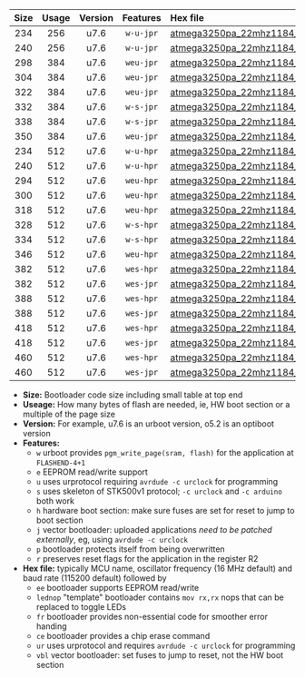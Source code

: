 |Size|Usage|Version|Features|Hex file|
|:-:|:-:|:-:|:-:|:--|
|234|256|u7.6|`w-u-jpr`|[atmega3250pa_22mhz1184_230400bps_ur_vbl.hex](https://raw.githubusercontent.com/stefanrueger/urboot/main//atmega3250pa_22mhz1184_230400bps_ur_vbl.hex)|
|240|256|u7.6|`w-u-jpr`|[atmega3250pa_22mhz1184_230400bps_lednop_ur_vbl.hex](https://raw.githubusercontent.com/stefanrueger/urboot/main//atmega3250pa_22mhz1184_230400bps_lednop_ur_vbl.hex)|
|298|384|u7.6|`weu-jpr`|[atmega3250pa_22mhz1184_230400bps_ee_ur_vbl.hex](https://raw.githubusercontent.com/stefanrueger/urboot/main//atmega3250pa_22mhz1184_230400bps_ee_ur_vbl.hex)|
|304|384|u7.6|`weu-jpr`|[atmega3250pa_22mhz1184_230400bps_ee_lednop_ur_vbl.hex](https://raw.githubusercontent.com/stefanrueger/urboot/main//atmega3250pa_22mhz1184_230400bps_ee_lednop_ur_vbl.hex)|
|322|384|u7.6|`weu-jpr`|[atmega3250pa_22mhz1184_230400bps_ee_lednop_fr_ur_vbl.hex](https://raw.githubusercontent.com/stefanrueger/urboot/main//atmega3250pa_22mhz1184_230400bps_ee_lednop_fr_ur_vbl.hex)|
|332|384|u7.6|`w-s-jpr`|[atmega3250pa_22mhz1184_230400bps_vbl.hex](https://raw.githubusercontent.com/stefanrueger/urboot/main//atmega3250pa_22mhz1184_230400bps_vbl.hex)|
|338|384|u7.6|`w-s-jpr`|[atmega3250pa_22mhz1184_230400bps_lednop_vbl.hex](https://raw.githubusercontent.com/stefanrueger/urboot/main//atmega3250pa_22mhz1184_230400bps_lednop_vbl.hex)|
|350|384|u7.6|`weu-jpr`|[atmega3250pa_22mhz1184_230400bps_ee_lednop_fr_ce_ur_vbl.hex](https://raw.githubusercontent.com/stefanrueger/urboot/main//atmega3250pa_22mhz1184_230400bps_ee_lednop_fr_ce_ur_vbl.hex)|
|234|512|u7.6|`w-u-hpr`|[atmega3250pa_22mhz1184_230400bps_ur.hex](https://raw.githubusercontent.com/stefanrueger/urboot/main//atmega3250pa_22mhz1184_230400bps_ur.hex)|
|240|512|u7.6|`w-u-hpr`|[atmega3250pa_22mhz1184_230400bps_lednop_ur.hex](https://raw.githubusercontent.com/stefanrueger/urboot/main//atmega3250pa_22mhz1184_230400bps_lednop_ur.hex)|
|294|512|u7.6|`weu-hpr`|[atmega3250pa_22mhz1184_230400bps_ee_ur.hex](https://raw.githubusercontent.com/stefanrueger/urboot/main//atmega3250pa_22mhz1184_230400bps_ee_ur.hex)|
|300|512|u7.6|`weu-hpr`|[atmega3250pa_22mhz1184_230400bps_ee_lednop_ur.hex](https://raw.githubusercontent.com/stefanrueger/urboot/main//atmega3250pa_22mhz1184_230400bps_ee_lednop_ur.hex)|
|318|512|u7.6|`weu-hpr`|[atmega3250pa_22mhz1184_230400bps_ee_lednop_fr_ur.hex](https://raw.githubusercontent.com/stefanrueger/urboot/main//atmega3250pa_22mhz1184_230400bps_ee_lednop_fr_ur.hex)|
|328|512|u7.6|`w-s-hpr`|[atmega3250pa_22mhz1184_230400bps.hex](https://raw.githubusercontent.com/stefanrueger/urboot/main//atmega3250pa_22mhz1184_230400bps.hex)|
|334|512|u7.6|`w-s-hpr`|[atmega3250pa_22mhz1184_230400bps_lednop.hex](https://raw.githubusercontent.com/stefanrueger/urboot/main//atmega3250pa_22mhz1184_230400bps_lednop.hex)|
|346|512|u7.6|`weu-hpr`|[atmega3250pa_22mhz1184_230400bps_ee_lednop_fr_ce_ur.hex](https://raw.githubusercontent.com/stefanrueger/urboot/main//atmega3250pa_22mhz1184_230400bps_ee_lednop_fr_ce_ur.hex)|
|382|512|u7.6|`wes-hpr`|[atmega3250pa_22mhz1184_230400bps_ee.hex](https://raw.githubusercontent.com/stefanrueger/urboot/main//atmega3250pa_22mhz1184_230400bps_ee.hex)|
|382|512|u7.6|`wes-jpr`|[atmega3250pa_22mhz1184_230400bps_ee_vbl.hex](https://raw.githubusercontent.com/stefanrueger/urboot/main//atmega3250pa_22mhz1184_230400bps_ee_vbl.hex)|
|388|512|u7.6|`wes-hpr`|[atmega3250pa_22mhz1184_230400bps_ee_lednop.hex](https://raw.githubusercontent.com/stefanrueger/urboot/main//atmega3250pa_22mhz1184_230400bps_ee_lednop.hex)|
|388|512|u7.6|`wes-jpr`|[atmega3250pa_22mhz1184_230400bps_ee_lednop_vbl.hex](https://raw.githubusercontent.com/stefanrueger/urboot/main//atmega3250pa_22mhz1184_230400bps_ee_lednop_vbl.hex)|
|418|512|u7.6|`wes-hpr`|[atmega3250pa_22mhz1184_230400bps_ee_lednop_fr.hex](https://raw.githubusercontent.com/stefanrueger/urboot/main//atmega3250pa_22mhz1184_230400bps_ee_lednop_fr.hex)|
|418|512|u7.6|`wes-jpr`|[atmega3250pa_22mhz1184_230400bps_ee_lednop_fr_vbl.hex](https://raw.githubusercontent.com/stefanrueger/urboot/main//atmega3250pa_22mhz1184_230400bps_ee_lednop_fr_vbl.hex)|
|460|512|u7.6|`wes-hpr`|[atmega3250pa_22mhz1184_230400bps_ee_lednop_fr_ce.hex](https://raw.githubusercontent.com/stefanrueger/urboot/main//atmega3250pa_22mhz1184_230400bps_ee_lednop_fr_ce.hex)|
|460|512|u7.6|`wes-jpr`|[atmega3250pa_22mhz1184_230400bps_ee_lednop_fr_ce_vbl.hex](https://raw.githubusercontent.com/stefanrueger/urboot/main//atmega3250pa_22mhz1184_230400bps_ee_lednop_fr_ce_vbl.hex)|

- **Size:** Bootloader code size including small table at top end
- **Useage:** How many bytes of flash are needed, ie, HW boot section or a multiple of the page size
- **Version:** For example, u7.6 is an urboot version, o5.2 is an optiboot version
- **Features:**
  + `w` urboot provides `pgm_write_page(sram, flash)` for the application at `FLASHEND-4+1`
  + `e` EEPROM read/write support
  + `u` uses urprotocol requiring `avrdude -c urclock` for programming
  + `s` uses skeleton of STK500v1 protocol; `-c urclock` and `-c arduino` both work
  + `h` hardware boot section: make sure fuses are set for reset to jump to boot section
  + `j` vector bootloader: uploaded applications *need to be patched externally*, eg, using `avrdude -c urclock`
  + `p` bootloader protects itself from being overwritten
  + `r` preserves reset flags for the application in the register R2
- **Hex file:** typically MCU name, oscillator frequency (16 MHz default) and baud rate (115200 default) followed by
  + `ee` bootloader supports EEPROM read/write
  + `lednop` "template" bootloader contains `mov rx,rx` nops that can be replaced to toggle LEDs
  + `fr` bootloader provides non-essential code for smoother error handing
  + `ce` bootloader provides a chip erase command
  + `ur` uses urprotocol and requires `avrdude -c urclock` for programming
  + `vbl` vector bootloader: set fuses to jump to reset, not the HW boot section
